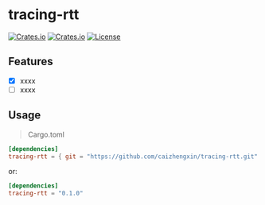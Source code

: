 # tracing-rtt

[![Crates.io](https://img.shields.io/crates/v/tracing-rtt)](https://crates.io/crates/tracing-rtt)
[![Crates.io](https://img.shields.io/crates/d/tracing-rtt)](https://crates.io/crates/tracing-rtt)
[![License](https://img.shields.io/crates/l/tracing-rtt)](LICENSE-MIT)

## Features

- [x] xxxx
- [ ] xxxx

## Usage

> Cargo.toml

```toml
[dependencies]
tracing-rtt = { git = "https://github.com/caizhengxin/tracing-rtt.git" }
```

or:

```toml
[dependencies]
tracing-rtt = "0.1.0"
```
